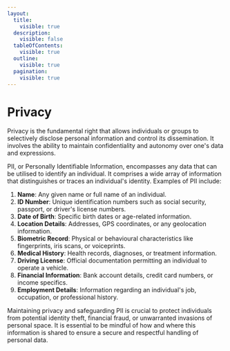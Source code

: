 ```yaml
---
layout:
  title:
    visible: true
  description:
    visible: false
  tableOfContents:
    visible: true
  outline:
    visible: true
  pagination:
    visible: true
---
```


# Privacy

Privacy is the fundamental right that allows individuals or groups to selectively disclose personal information and control its dissemination. It involves the ability to maintain confidentiality and autonomy over one's data and expressions.

PII, or Personally Identifiable Information, encompasses any data that can be utilised to identify an individual. It comprises a wide array of information that distinguishes or traces an individual's identity. Examples of PII include:

1. **Name**: Any given name or full name of an individual.
2. **ID Number**: Unique identification numbers such as social security, passport, or driver's license numbers.
3. **Date of Birth**: Specific birth dates or age-related information.
4. **Location Details**: Addresses, GPS coordinates, or any geolocation information.
5. **Biometric Record**: Physical or behavioural characteristics like fingerprints, iris scans, or voiceprints.
6. **Medical History**: Health records, diagnoses, or treatment information.
7. **Driving License**: Official documentation permitting an individual to operate a vehicle.
8. **Financial Information**: Bank account details, credit card numbers, or income specifics.
9. **Employment Details**: Information regarding an individual's job, occupation, or professional history.

Maintaining privacy and safeguarding PII is crucial to protect individuals from potential identity theft, financial fraud, or unwarranted invasions of personal space. It is essential to be mindful of how and where this information is shared to ensure a secure and respectful handling of personal data.
